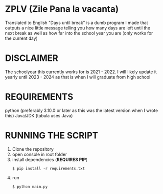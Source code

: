 # ZPLV (Zile Pana la vacanta)
Translated to English "Days until break" is a dumb program I made that outputs a nice little message telling you how many days are left until the next break as well as 
how far into the school year you are (only works for the current day)

# DISCLAIMER
The schoolyear this currently works for is 2021 - 2022. I will likely update it yearly until 2023 - 2024 as that is when I will graduate from high school

# REQUIREMENTS
python (preferably 3.10.0 or later as this was the latest version when I wrote this)
Java/JDK (tabula uses Java)

# RUNNING THE SCRIPT
1. Clone the repository
2. open console in root folder
3. install dependencies (**REQUIRES PIP**)
    ```terminal
    $ pip install -r requirements.txt
    ```
4. run 
    ```terminal
    $ python main.py
    ```
